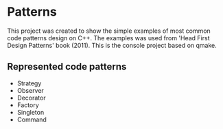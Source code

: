 # Patterns

This project was created to show the simple examples of most common code patterns design on C++. The examples was used from 'Head First Design Patterns' book (2011). This is the console project based on qmake.

## Represented code patterns

* Strategy
* Observer
* Decorator
* Factory
* Singleton
* Command
